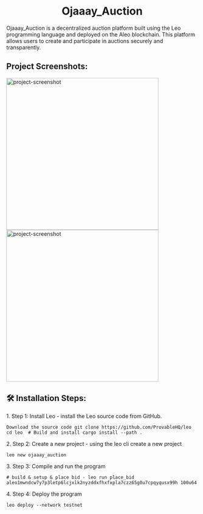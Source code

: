 <h1 align="center" id="title">Ojaaay_Auction</h1>

<p id="description">Ojaaay_Auction is a decentralized auction platform built using the Leo programming language and deployed on the Aleo blockchain. This platform allows users to create and participate in auctions securely and transparently.</p>

<h2>Project Screenshots:</h2>

<img src="https://res.cloudinary.com/dei5xnezi/image/upload/c_fill,g_auto,h_250,w_970/b_rgb:000000,e_gradient_fade,y_-0.50/c_scale,co_rgb:ffffff,fl_relative,l_text:montserrat_25_style_light_align_center:Shop%20Now,w_0.5,y_0.18/v1722054725/chrome_CM1Q5PJIh3_dswu5v.png" alt="project-screenshot" width="400" height="400/">

<img src="https://res.cloudinary.com/dei5xnezi/image/upload/c_fill,g_auto,h_250,w_970/b_rgb:000000,e_gradient_fade,y_-0.50/c_scale,co_rgb:ffffff,fl_relative,l_text:montserrat_25_style_light_align_center:Shop%20Now,w_0.5,y_0.18/v1722054725/chrome_CM1Q5PJIh3_dswu5v.png" alt="project-screenshot" width="400" height="400/">

<h2>🛠️ Installation Steps:</h2>

<p>1. Step 1: Install Leo - install the Leo source code from GitHub.</p>

```
Download the source code git clone https://github.com/ProvableHQ/leo cd leo  # Build and install cargo install --path .
```

<p>2. Step 2: Create a new project - using the leo cli create a new project</p>

```
leo new ojaaay_auction
```

<p>3. Step 3: Compile and run the program</p>

```
# build & setup & place bid - leo run place_bid aleo1mwndcw7y7p3letp6lcjxlk2nyzddxfhxfxpla7czz65g0u7cpqyqusx99h 100u64
```

<p>4. Step 4: Deploy the program</p>

```
leo deploy --network testnet
```
